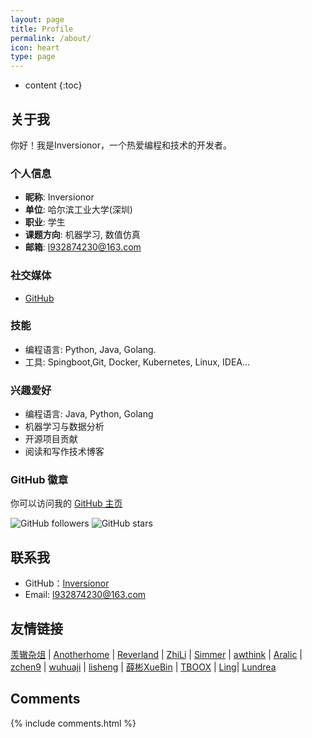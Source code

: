 ```yaml
---
layout: page
title: Profile
permalink: /about/
icon: heart
type: page
---
```


* content
{:toc}

## 关于我
你好！我是Inversionor，一个热爱编程和技术的开发者。

### 个人信息
- **昵称**: Inversionor
- **单位**: 哈尔滨工业大学(深圳)
- **职业**: 学生
- **课题方向**: 机器学习, 数值仿真
- **邮箱**: [l932874230@163.com](mailto:l932874230@163.com)

### 社交媒体
- [GitHub](https://github.com/Inversionor)

### 技能
- 编程语言: Python, Java, Golang.
- 工具: Spingboot,Git, Docker, Kubernetes, Linux, IDEA...

### 兴趣爱好
- 编程语言: Java, Python, Golang
- 机器学习与数据分析
- 开源项目贡献
- 阅读和写作技术博客

### GitHub 徽章
你可以访问我的 [GitHub 主页](https://github.com/Inversionor)

<!-- 如果你希望重新添加GitHub徽章，确保使用正确的iframe链接 -->
<!-- <iframe src="https://githubbadge.appspot.com/gaohaoyang?s=1" style="border: 0;height: 142px;width: 200px;overflow: hidden;" frameBorder="0"></iframe> -->

![GitHub followers](https://img.shields.io/github/followers/Inversionor?label=Follow&style=social)
![GitHub stars](https://img.shields.io/github/stars/Inversionor?label=Stars&style=social)

## 联系我

* GitHub：[Inversionor](https://github.com/Inversionor)
* Email: [l932874230@163.com](mailto:l932874230@163.com)

## 友情链接

[羡辙杂俎](http://zhangwenli.com/blog) \| [Anotherhome](https://www.anotherhome.net) \| [Reverland](http://reverland.org/) \| [ZhiLi](http://lizhipower.github.io/) \| [Simmer](http://simmer-jun.github.io/) \| [awthink](http://awthink.net/) \| [Aralic](http://aralic.github.io/) \| [zchen9](http://www.chen9.info/) \| [wuhuaji](http://wuhuaji.me/) \| [lisheng](http://www.lishengcn.cn/) \| [薛彬XueBin](http://axuebin.com/blog/) \| [TBOOX](http://www.tboox.org/cn/) \| [Ling](http://linglinyp.com/)\| [Lundrea](https://ymiir.asia/)

## Comments

{% include comments.html %}

